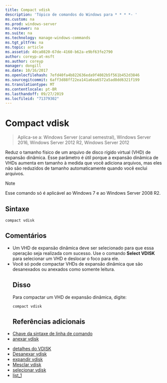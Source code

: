 ```yaml
---
title: Compact vdisk
description: 'Tópico de comandos do Windows para * * * *- '
ms.custom: na
ms.prod: windows-server
ms.reviewer: na
ms.suite: na
ms.technology: manage-windows-commands
ms.tgt_pltfrm: na
ms.topic: article
ms.assetid: 40ca0820-67de-4160-b62a-e9bf63fe2790
author: coreyp-at-msft
ms.author: coreyp
manager: dongill
ms.date: 10/16/2017
ms.openlocfilehash: 7efd40fa4b822636eda9f4082b5f561b452d3846
ms.sourcegitcommit: 6aff3d88ff22ea141a6ea6572a5ad8dd6321f199
ms.translationtype: MT
ms.contentlocale: pt-BR
ms.lasthandoff: 09/27/2019
ms.locfileid: "71379302"
---
```

# <a name="compact-vdisk"></a>Compact vdisk

>Aplica-se a: Windows Server (canal semestral), Windows Server 2016, Windows Server 2012 R2, Windows Server 2012

Reduz o tamanho físico de um arquivo de disco rígido virtual (VHD) de expansão dinâmica. Esse parâmetro é útil porque a expansão dinâmica de VHDs aumenta em tamanho à medida que você adiciona arquivos, mas eles não são reduzidos de tamanho automaticamente quando você exclui arquivos.
> [!NOTE]
> Esse comando só é aplicável ao Windows 7 e ao Windows Server 2008 R2.
> ## <a name="syntax"></a>Sintaxe
> ```
> compact vdisk
> ```
> ## <a name="remarks"></a>Comentários
> - Um VHD de expansão dinâmica deve ser selecionado para que essa operação seja realizada com sucesso. Use o comando **Select VDISK** para selecionar um VHD e deslocar o foco para ele.
> - Você só pode compactar VHDs de expansão dinâmica que são desanexados ou anexados como somente leitura.
>   ## <a name="BKMK_Examples"></a>Disso
>   Para compactar um VHD de expansão dinâmica, digite:
>   ```
>   compact vdisk
>   ```
>   ## <a name="additional-references"></a>Referências adicionais
> - [Chave da sintaxe de linha de comando](command-line-syntax-key.md)
> - [anexar vdisk](attach-vdisk.md)

-   [detalhes do VDISK](detail-vdisk.md)
-   [Desanexar vdisk](detach-vdisk.md)
-   [expandir vdisk](expand-vdisk.md)
-   [Mesclar vdisk](merge-vdisk.md)
-   [selecionar vdisk](select-vdisk.md)
-   [list_1](list_1.md)
